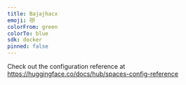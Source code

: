 ```yaml
---
title: Bajajhacx
emoji: 😻
colorFrom: green
colorTo: blue
sdk: docker
pinned: false
---
```


Check out the configuration reference at https://huggingface.co/docs/hub/spaces-config-reference
